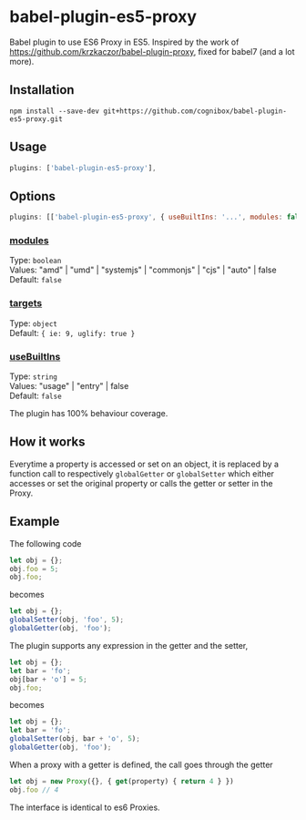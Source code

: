 # babel-plugin-es5-proxy
Babel plugin to use ES6 Proxy in ES5. Inspired by the work of https://github.com/krzkaczor/babel-plugin-proxy, fixed for babel7 (and a lot more).

## Installation
```shell
npm install --save-dev git+https://github.com/cognibox/babel-plugin-es5-proxy.git
```

## Usage
```javascript
plugins: ['babel-plugin-es5-proxy'],
```

## Options
```javascript
plugins: [['babel-plugin-es5-proxy', { useBuiltIns: '...', modules: false, targets: { ... } }]],
```

### [modules](https://babeljs.io/docs/en/babel-preset-env#modules)
Type: `boolean`<br>
Values: "amd" | "umd" | "systemjs" | "commonjs" | "cjs" | "auto" | false<br>
Default: `false`
### [targets](https://babeljs.io/docs/en/babel-preset-env#targets)
Type: `object`<br>
Default: `{ ie: 9, uglify: true }`
### [useBuiltIns](https://babeljs.io/docs/en/babel-preset-env#usebuiltins)
Type: `string`<br>
Values: "usage" | "entry" | false<br>
Default: `false`

The plugin has 100% behaviour coverage.
## How it works
Everytime a property is accessed or set on an object, it is replaced by a function call to respectively `globalGetter` or `globalSetter` which either accesses or set the original property or calls the getter or setter in the Proxy.
## Example
The following code
```javascript
let obj = {};
obj.foo = 5;
obj.foo;
```
becomes
```javascript
let obj = {};
globalSetter(obj, 'foo', 5);
globalGetter(obj, 'foo');
```
The plugin supports any expression in the getter and the setter,
```javascript
let obj = {};
let bar = 'fo';
obj[bar + 'o'] = 5;
obj.foo;
```
becomes
```javascript
let obj = {};
let bar = 'fo';
globalSetter(obj, bar + 'o', 5);
globalGetter(obj, 'foo');
```
When a proxy with a getter is defined, the call goes through the getter
```javascript
let obj = new Proxy({}, { get(property) { return 4 } })
obj.foo // 4
```
The interface is identical to es6 Proxies.

